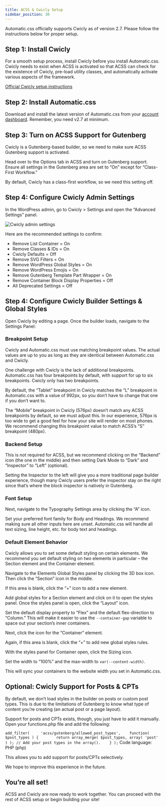 ```yaml
---
title: ACSS & Cwicly Setup
sidebar_position: 30
---
```


Automatic.css officially supports Cwicly as of version 2.7. Please follow the instructions below for proper setup.

## Step 1: Install Cwicly

For a smooth setup process, install Cwicly before you install Automatic.css. Cwicly needs to exist when ACSS is activated so that ACSS can check for the existence of Cwicly, pre-load utility classes, and automatically activate various aspects of the framework.

[Official Cwicly setup instructions](https://docs.cwicly.com/beginners-guide/install-and-activate-cwicly)

## Step 2: Install Automatic.css

Download and install the latest version of Automatic.css from your [account dashboard](https://automaticcss.com/account/). Remember, you need v2.7 at minimum.

## Step 3: Turn on ACSS Support for Gutenberg

Cwicly is a Gutenberg-based builder, so we need to make sure ACSS Gutenberg support is activated.

Head over to the Options tab in ACSS and turn on Gutenberg support. Ensure all settings in the Gutenberg area are set to “On” except for “Class-First Workflow.”

By default, Cwicly has a class-first workflow, so we need this setting off.

## Step 4: Configure Cwicly Admin Settings

In the WordPress admin, go to Cwicly > Settings and open the “Advanced Settings” panel.

![Cwicly admin settings](https://automaticcss.com/wp-content/uploads/cwicly-settings-1024x590.jpg)

Here are the recommended settings to confirm:

- Remove List Container = On
- Remove Classes & IDs = On
- Cwicly Defaults = Off
- Remove SVG Filters = On
- Remove WordPress Global Styles = On
- Remove WordPress Emojis = On
- Remove Gutenberg Template Part Wrapper = On
- Remove Container Block Display Properties = Off
- All Deprecated Settings = Off

## Step 4: Configure Cwicly Builder Settings & Global Styles

Open Cwicly by editing a page. Once the builder loads, navigate to the Settings Panel:

### Breakpoint Setup

Cwicly and Automatic.css must use matching breakpoint values. The actual values are up to you as long as they are identical between Automatic.css and Cwicly.

One challenge with Cwicly is the lack of additional breakpoints. Automatic.css has four breakpoints by default, with support for up to six breakpoints. Cwicly only has two breakpoints.

By default, the “Tablet” breakpoint in Cwicly matches the “L” breakpoint in Automatic.css with a value of 992px, so you don’t have to change that one if you don’t want to.

The “Mobile” breakpoint in Cwicly (576px) doesn’t match any ACSS breakpoints by default, so we must adjust this. In our experience, 576px is too wide to get a good feel for how your site will render on most phones. We recommend changing this breakpoint value to match ACSS’s “S” breakpoint (480px).

### Backend Setup

This is not required for ACSS, but we recommend clicking on the “Backend” icon (the one in the middle) and then setting Dark Mode to “Dark” and “Inspector” to “Left” (optional).

Setting the Inspector to the left will give you a more traditional page builder experience, though many Cwicly users prefer the inspector stay on the right since that’s where the block inspector is natively in Gutenberg.

### Font Setup

Next, navigate to the Typography Settings area by clicking the “A” icon.

Set your preferred font family for Body and Headings. We recommend making sure all other inputs here are unset. Automatic.css will handle all text sizing, line height, etc. for body text and headings.

### Default Element Behavior

Cwicly allows you to set some default styling on certain elements. We recommend you set default styling on two elements in particular – the Section element and the Container element.

Navigate to the Elements Global Styles panel by clicking the 3D box icon. Then click the “Section” icon in the middle.

If this area is blank, click the “+” icon to add a new element.

Add global styles for a Section element and click on it to open the styles panel. Once the styles panel is open, click the “Layout” icon.

Set the default display property to “Flex” and the default flex-direction to “Column.” This will make it easier to use the `--container-gap` variable to space out your section’s inner containers.

Next, click the icon for the “Container” element.

Again, if this area is blank, click the “+” to add new global styles rules.

With the styles panel for Container open, click the Sizing icon.

Set the width to “100%” and the max-width to `var(--content-width)`.

This will sync your containers to the website width you set in Automatic.css.

## Optional: Cwicly Support for Posts & CPTs

By default, we don’t load styles in the builder on posts or custom post types. This is due to the limitations of Gutenberg to know what type of content you’re creating (an actual post or a page layout).

Support for posts and CPTs exists, though, you just have to add it manually. Open your functions.php file and add the following:

`add_filter(     'acss/gutenberg/allowed_post_types',    function( $post_types ) {        return array_merge( $post_types, array( 'post' ) ); // Add your post types in the array().    } );`
Code language: PHP (php)

This allows you to add support for posts/CPTs selectively.

We hope to improve this experience in the future.

## You’re all set!

ACSS and Cwicly are now ready to work together. You can proceed with the rest of ACSS setup or begin building your site!
